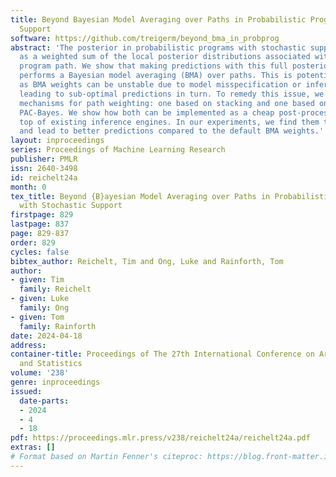 ```yaml
---
title: Beyond Bayesian Model Averaging over Paths in Probabilistic Programs with Stochastic
  Support
software: https://github.com/treigerm/beyond_bma_in_probprog
abstract: 'The posterior in probabilistic programs with stochastic support decomposes
  as a weighted sum of the local posterior distributions associated with each possible
  program path. We show that making predictions with this full posterior implicitly
  performs a Bayesian model averaging (BMA) over paths. This is potentially problematic,
  as BMA weights can be unstable due to model misspecification or inference approximations,
  leading to sub-optimal predictions in turn. To remedy this issue, we propose alternative
  mechanisms for path weighting: one based on stacking and one based on ideas from
  PAC-Bayes. We show how both can be implemented as a cheap post-processing step on
  top of existing inference engines. In our experiments, we find them to be more robust
  and lead to better predictions compared to the default BMA weights.'
layout: inproceedings
series: Proceedings of Machine Learning Research
publisher: PMLR
issn: 2640-3498
id: reichelt24a
month: 0
tex_title: Beyond {B}ayesian Model Averaging over Paths in Probabilistic Programs
  with Stochastic Support
firstpage: 829
lastpage: 837
page: 829-837
order: 829
cycles: false
bibtex_author: Reichelt, Tim and Ong, Luke and Rainforth, Tom
author:
- given: Tim
  family: Reichelt
- given: Luke
  family: Ong
- given: Tom
  family: Rainforth
date: 2024-04-18
address:
container-title: Proceedings of The 27th International Conference on Artificial Intelligence
  and Statistics
volume: '238'
genre: inproceedings
issued:
  date-parts:
  - 2024
  - 4
  - 18
pdf: https://proceedings.mlr.press/v238/reichelt24a/reichelt24a.pdf
extras: []
# Format based on Martin Fenner's citeproc: https://blog.front-matter.io/posts/citeproc-yaml-for-bibliographies/
---
```


